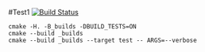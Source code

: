 #Test1
[![Build Status](https://travis-ci.org/RomanVas30/BSTree.svg?branch=master)](https://travis-ci.org/RomanVas30/BSTree)

```
cmake -H. -B_builds -DBUILD_TESTS=ON
cmake --build _builds
cmake --build _builds --target test -- ARGS=--verbose
```
